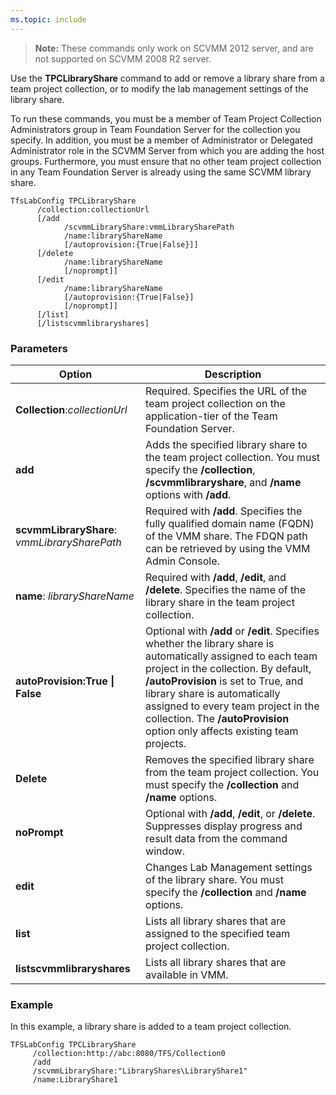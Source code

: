 ```yaml
---
ms.topic: include
---
```


> **Note:**
> These commands only work on SCVMM 2012 server, and are not supported on
> SCVMM 2008 R2 server.

Use the **TPCLibraryShare** command to add or remove a library share
from a team project collection, or to modify the lab management settings
of the library share.

To run these commands, you must be a member of Team Project Collection
Administrators group in Team Foundation Server for the collection you
specify. In addition, you must be a member of Administrator or Delegated
Administrator role in the SCVMM Server from which you are adding the
host groups. Furthermore, you must ensure that no other team project
collection in any Team Foundation Server is already using the same SCVMM
library share.

    TfsLabConfig TPCLibraryShare
          /collection:collectionUrl
          [/add 
                /scvmmLibraryShare:vmmLibrarySharePath
                /name:libraryShareName
                [/autoprovision:{True|False}]]
          [/delete 
                /name:libraryShareName
                [/noprompt]]
          [/edit 
                /name:libraryShareName
                [/autoprovision:{True|False}]
                [/noprompt]]
          [/list]
          [/listscvmmlibraryshares]


### Parameters

| Option | Description |
| --- | --- |
| **Collection**:*collectionUrl* | Required. Specifies the URL of the team project collection on the application-tier of the Team Foundation Server.  |
| **add** | Adds the specified library share to the team project collection. You must specify the **/collection**, **/scvmmlibraryshare**, and **/name** options with **/add**. |
| **scvmmLibraryShare**: *vmmLibrarySharePath* | Required with **/add**. Specifies the fully qualified domain name (FQDN) of the VMM share. The FDQN path can be retrieved by using the VMM Admin Console. |
| **name**: *libraryShareName* | Required with **/add**, **/edit**, and **/delete**. Specifies the name of the library share in the team project collection. |
| **autoProvision:True &#124; False** | Optional with **/add** or **/edit**. Specifies whether the library share is automatically assigned to each team project in the collection. By default, **/autoProvision** is set to True, and library share is automatically assigned to every team project in the collection. The **/autoProvision** option only affects existing team projects. |
| **Delete** | Removes the specified library share from the team project collection. You must specify the **/collection** and **/name** options. |
| **noPrompt** | Optional with **/add**, **/edit**, or **/delete**. Suppresses display progress and result data from the command window. |
| **edit** | Changes Lab Management settings of the library share. You must specify the **/collection** and **/name** options. |
| **list** | Lists all library shares that are assigned to the specified team project collection. | 
| **listscvmmlibraryshares** | Lists all library shares that are available in VMM. |


### Example

In this example, a library share is added to a team project collection.


    TFSLabConfig TPCLibraryShare
         /collection:http://abc:8080/TFS/Collection0
         /add
         /scvmmLibraryShare:"LibraryShares\LibraryShare1"
         /name:LibraryShare1
